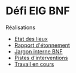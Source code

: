 # Défi EIG BNF

Réalisations

* [Etat des lieux]()
* [Rapport d'étonnement]()
* [Jargon interne BNF]()
* [Pistes d'interventions]()
* [Travail en cours]()

